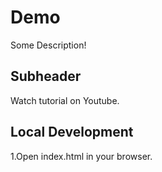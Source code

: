 # Demo

Some Description!

## Subheader

Watch tutorial on Youtube.

## Local Development

1.Open index.html in your browser.
